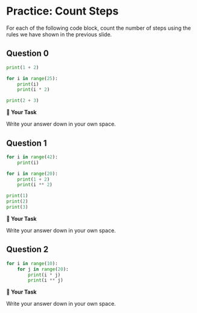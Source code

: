 # <i class="far fa-edit"></i> Practice: Count Steps

For each of the following code block, count the number of steps using the rules we have shown in the previous slide.

## Question 0

```python
print(1 + 2)

for i in range(25):
    print(i)
    print(i * 2)

print(2 + 3)
```





**📝 Your Task**

Write your answer down in your own space.

## Question 1

```python
for i in range(42):
    print(i)

for i in range(20):
    print(1 + 2)
    print(i ** 2)

print(1)
print(2)
print(3)
```





**📝 Your Task**

Write your answer down in your own space.

## Question 2

```python
for i in range(10):
    for j in range(20):
        print(i * j)
        print(i ** j)
```





**📝 Your Task**

Write your answer down in your own space.

